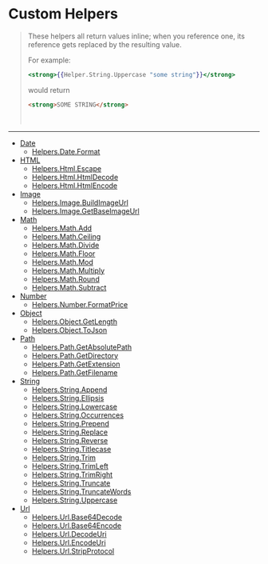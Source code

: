 # Custom Helpers
>These helpers all return values inline; when you reference one, its reference gets replaced by the resulting value.
>
>For example: 
>``` handlebars
><strong>{{Helper.String.Uppercase "some string"}}</strong>
>```
>would return 
>``` html
><strong>SOME STRING</strong>
>```
>&nbsp;
---
* [Date](customHelpers/date.md)
    * [Helpers.Date.Format](customHelpers/date.md#helpersdateformat)
* [HTML](customHelpers/html.md)
    * [Helpers.Html.Escape](customHelpers/html.md#helpershtmlescape)
    * [Helpers.Html.HtmlDecode](customHelpers/html.md#helpershtmlhtmldecode)
    * [Helpers.Html.HtmlEncode](customHelpers/html.md#helpershtmlhtmlencode)
* [Image](customHelpers/image.md)
    * [Helpers.Image.BuildImageUrl](customHelpers/image.md#helpersimagebuildimageurl)
    * [Helpers.Image.GetBaseImageUrl](customHelpers/image.md#helpersimagegetbaseimageurl)
* [Math](customHelpers/math.md)
    * [Helpers.Math.Add](customHelpers/math.md#helpersmathadd)
    * [Helpers.Math.Ceiling](customHelpers/math.md#helpersmathceiling)
    * [Helpers.Math.Divide](customHelpers/math.md#helpersmathdivide)
    * [Helpers.Math.Floor](customHelpers/math.md#helpersmathfloor)
    * [Helpers.Math.Mod](customHelpers/math.md#helpersmathmod)
    * [Helpers.Math.Multiply](customHelpers/math.md#helpersmathmultiply)
    * [Helpers.Math.Round](customHelpers/math.md#helpersmathround)
    * [Helpers.Math.Subtract](customHelpers/math.md#helpersmathsubtract)
* [Number](customHelpers/number.md)
    * [Helpers.Number.FormatPrice](customHelpers/number.md#helpersnumberformatprice)
* [Object](customHelpers/object.md)
    * [Helpers.Object.GetLength](customHelpers/object.md#helpersobjectgetlength)
    * [Helpers.Object.ToJson](customHelpers/object.md#helpersobjecttojson)
* [Path](customHelpers/path.md)
    * [Helpers.Path.GetAbsolutePath](customHelpers/path.md#helperspathgetabsolutepath)
    * [Helpers.Path.GetDirectory](customHelpers/path.md#helperspathgetdirectory)
    * [Helpers.Path.GetExtension](customHelpers/path.md#helperspathgetextension)
    * [Helpers.Path.GetFilename](customHelpers/path.md#helperspathgetfilename)
* [String](customHelpers/string.md)
    * [Helpers.String.Append](customHelpers/string.md#helpersstringappend)
    * [Helpers.String.Ellipsis](customHelpers/string.md#helpersstringellipsis)
    * [Helpers.String.Lowercase](customHelpers/string.md#helpersstringlowercase)
    * [Helpers.String.Occurrences](customHelpers/string.md#helpersstringoccurrences)
    * [Helpers.String.Prepend](customHelpers/string.md#helpersstringprepend)
    * [Helpers.String.Replace](customHelpers/string.md#helpersstringreplace)
    * [Helpers.String.Reverse](customHelpers/string.md#helpersstringreverse)
    * [Helpers.String.Titlecase](customHelpers/string.md#helpersstringtitlecase)
    * [Helpers.String.Trim](customHelpers/string.md#helpersstringtrim)
    * [Helpers.String.TrimLeft](customHelpers/string.md#helpersstringtrimleft)
    * [Helpers.String.TrimRight](customHelpers/string.md#helpersstringtrimright)
    * [Helpers.String.Truncate](customHelpers/string.md#helpersstringtruncate)
    * [Helpers.String.TruncateWords](customHelpers/string.md#helpersstringtruncatewords)
    * [Helpers.String.Uppercase](customHelpers/string.md#helpersstringuppercase)
* [Url](customHelpers/url.md)
    * [Helpers.Url.Base64Decode](customHelpers/url.md#helpersurlbase64decode)
    * [Helpers.Url.Base64Encode](customHelpers/url.md#helpersurlbase64encode)
    * [Helpers.Url.DecodeUri](customHelpers/url.md#helpersurldecodeuri)
    * [Helpers.Url.EncodeUri](customHelpers/url.md#helpersurlencodeuri)
    * [Helpers.Url.StripProtocol](customHelpers/url.md#helpersurlstripprotocol)